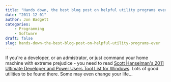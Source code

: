 ```yaml
---
title: "Hands down, the best blog post on helpful utility programs ever."
date: "2011-12-01"
author: Jon Badgett
categories:
    - Programming
    - Software
draft: false
slug: hands-down-the-best-blog-post-on-helpful-utility-programs-ever
---
```


If you're a developer, or an admistrator, or just command your home machine with
extreme prejudice - you need to read [Scott
Hanselman's 2011 Ultimate Developer and Power Users Tool List for Windows](http://www.hanselman.com/blog/ScottHanselmans2011UltimateDeveloperAndPowerUsersToolListForWindows.aspx).
Lots of good utilities to be found there. Some may even change your life...
